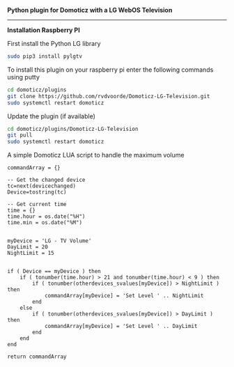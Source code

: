 <b>Python plugin for Domoticz with a LG WebOS Television</b>

<hr/>

<b>Installation Raspberry PI</b>

First install the Python LG library
```bash
sudo pip3 install pylgtv
```

To install this plugin on your raspberry pi enter the following commands using putty
```bash
cd domoticz/plugins
git clone https://github.com/rvdvoorde/Domoticz-LG-Television.git
sudo systemctl restart domoticz
```

Update the plugin (if available)
```bash
cd domoticz/plugins/Domoticz-LG-Television
git pull
sudo systemctl restart domoticz
```

A simple Domoticz LUA script to handle the maximum volume
```script
commandArray = {}

-- Get the changed device
tc=next(devicechanged)
Device=tostring(tc)

-- Get current time
time = {}
time.hour = os.date("%H") 
time.min = os.date("%M") 


myDevice = 'LG - TV Volume'
DayLimit = 20
NightLimit = 15


if ( Device == myDevice ) then
    if ( tonumber(time.hour) > 21 and tonumber(time.hour) < 9 ) then
        if ( tonumber(otherdevices_svalues[myDevice]) > NightLimit ) then    
            commandArray[myDevice] = 'Set Level ' .. NightLimit    
        end
    else
        if ( tonumber(otherdevices_svalues[myDevice]) > DayLimit ) then    
            commandArray[myDevice] = 'Set Level ' .. DayLimit    
        end
    end
end

return commandArray

```
